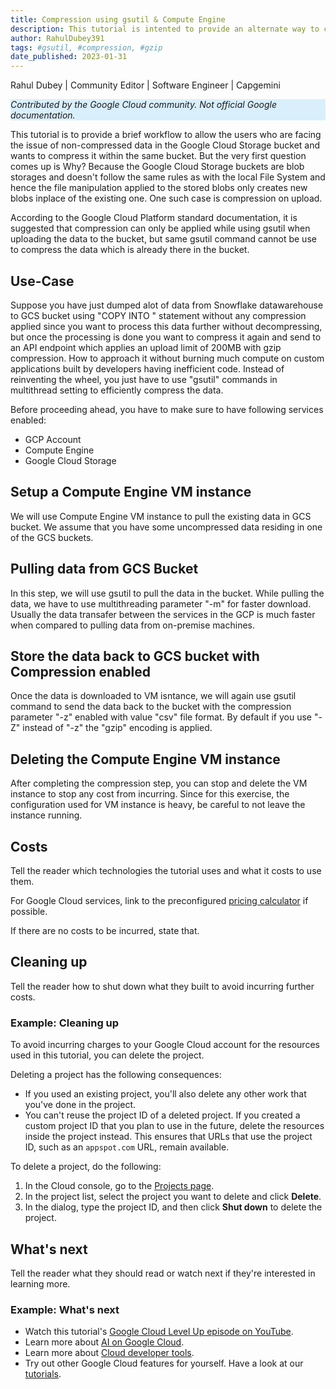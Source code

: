 ```yaml
---
title: Compression using gsutil & Compute Engine
description: This tutorial is intented to provide an alternate way to compress the data already exisitng in a bucket.
author: RahulDubey391
tags: #gsutil, #compression, #gzip
date_published: 2023-01-31
---
```


Rahul Dubey | Community Editor | Software Engineer | Capgemini

<p style="background-color:#D9EFFC;"><i>Contributed by the Google Cloud community. Not official Google documentation.</i></p>

This tutorial is to provide a brief workflow to allow the users who are facing the issue of non-compressed data in the Google Cloud Storage bucket and wants to compress it within the same bucket. But the very first question comes up is Why? Because the Google Cloud Storage buckets are blob storages and doesn't follow the same rules as with the local File System and hence the file manipulation applied to the stored blobs only creates new blobs inplace of the existing one. One such case is compression on upload.

According to the Google Cloud Platform standard documentation, it is suggested that compression can only be applied while using gsutil when uploading the data to the bucket, but same gsutil command cannot be use to compress the data which is already there in the bucket.

## Use-Case
Suppose you have just dumped alot of data from Snowflake datawarehouse to GCS bucket using "COPY INTO <LOCATION-TO-GCS>" statement without any compression applied since you want to process this data further without decompressing, but once the processing is done you want to compress it again and send to an API endpoint which applies an upload limit of 200MB with gzip compression. How to approach it without burning much compute on custom applications built by developers having inefficient code. Instead of reinventing the wheel, you just have to use "gsutil" commands in multithread setting to efficiently compress the data. 

Before proceeding ahead, you have to make sure to have following services enabled:

  * GCP Account
  * Compute Engine
  * Google Cloud Storage

## Setup a Compute Engine VM instance

We will use Compute Engine VM instance to pull the existing data in GCS bucket. We assume that you have some uncompressed data residing in one of the GCS buckets.

## Pulling data from GCS Bucket

In this step, we will use gsutil to pull the data in the bucket. While pulling the data, we have to use multithreading parameter "-m" for faster download. Usually the data transafer between the services in the GCP is much faster when compared to pulling data from on-premise machines.

## Store the data back to GCS bucket with Compression enabled

Once the data is downloaded to VM isntance, we will again use gsutil command to send the data back to the bucket with the compression parameter "-z" enabled with value "csv" file format. By default if you use "-Z" instead of "-z" the "gzip" encoding is applied.

## Deleting the Compute Engine VM instance

After completing the compression step, you can stop and delete the VM instance to stop any cost from incurring. Since for this exercise, the configuration used for VM instance is heavy, be careful to not leave the instance running.

## Costs

Tell the reader which technologies the tutorial uses and what it costs to use them.

For Google Cloud services, link to the preconfigured [pricing calculator](https://cloud.google.com/products/calculator/) if possible.

If there are no costs to be incurred, state that.

## Cleaning up

Tell the reader how to shut down what they built to avoid incurring further costs.

### Example: Cleaning up

To avoid incurring charges to your Google Cloud account for the resources used in this tutorial, you can delete the project.

Deleting a project has the following consequences:

- If you used an existing project, you'll also delete any other work that you've done in the project.
- You can't reuse the project ID of a deleted project. If you created a custom project ID that you plan to use in the
  future, delete the resources inside the project instead. This ensures that URLs that use the project ID, such as
  an `appspot.com` URL, remain available.

To delete a project, do the following:

1.  In the Cloud console, go to the [Projects page](https://console.cloud.google.com/iam-admin/projects).
1.  In the project list, select the project you want to delete and click **Delete**.
1.  In the dialog, type the project ID, and then click **Shut down** to delete the project.

## What's next

Tell the reader what they should read or watch next if they're interested in learning more.

### Example: What's next

- Watch this tutorial's [Google Cloud Level Up episode on YouTube](https://youtu.be/uBzp5xGSZ6o).
- Learn more about [AI on Google Cloud](https://cloud.google.com/solutions/ai/).
- Learn more about [Cloud developer tools](https://cloud.google.com/products/tools).
- Try out other Google Cloud features for yourself. Have a look at our [tutorials](https://cloud.google.com/docs/tutorials).
